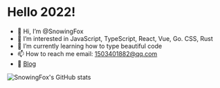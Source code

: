 # Hello 2022!

- 👋 Hi, I’m @SnowingFox
- 👀 I’m interested in JavaScript, TypeScript, React, Vue, Go. CSS, Rust
- 🌱 I’m currently learning how to type beautiful code
- 📫 How to reach me  email: 1503401882@qq.com
- 📝 [Blog](https://snowingfox.vercel.app)

![SnowingFox's GitHub stats](https://github-readme-stats.vercel.app/api?username=snowingfox)

